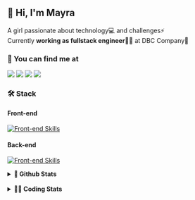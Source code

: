 ## 👋 Hi, I'm Mayra

A girl passionate about technology💻 and challenges⚡  
Currently **working as fullstack engineer**👩‍💻 at DBC Company🚀   

### 💬 You can find me at

<a href="https://mayra.dev" target="_blank" rel="noopener"><img src="https://img.shields.io/badge/-mayra.dev-005FED?style=flat&logo=Google-chrome&logoColor=white"/></a>
<a href="https://linkedin.com/in/mayraamaral" target="_blank" rel="noopener"><img src="https://img.shields.io/badge/-/mayraamaral-0077B5?style=flat&logo=Linkedin&logoColor=white"/></a>
<a href="mailto:mayra@mayra.dev" target="_blank" rel="noopener"><img src="https://img.shields.io/badge/-mayra@mayra.dev-D14836?style=flat&logo=Gmail&logoColor=white"/></a>
<a href="" target="_blank" rel="noopener"><img src="https://img.shields.io/badge/-mayraamaral-7289DA?style=flat&logo=Discord&logoColor=white"/></a>

### 🛠️ Stack
#### Front-end

[![Front-end Skills](https://skillicons.dev/icons?i=react,next,redux,styledcomponents,html,css,sass,js,ts,figma)](https://skillicons.dev)
#### Back-end

[![Front-end Skills](https://skillicons.dev/icons?i=java,spring,hibernate,aws,idea,postgres,mysql,git,linux,bash,nodejs,docker,kubernetes,jenkins)](https://skillicons.dev)


<details>
    <summary><strong>📌 Github Stats</strong></summary>
    <br />
    <div align="center">
        <table>
      <td><img height="160em" src="https://github-readme-stats.vercel.app/api?username=mayraamaral&show_icons=true&theme=algolia&hide_border=true&hide=stars&count_private=true" alt="Readme stats"></td>
      <td><img height="160em" src="https://github-readme-stats.vercel.app/api/top-langs/?username=mayraamaral&&layout=compact&&theme=algolia&hide_border=true&langs_count=6" alt="Language stats"></td>
       </table>
  </div> 
    

  <p align="center">
    <img src="https://github-readme-streak-stats.herokuapp.com?user=mayraamaral&theme=dark&hide_border=true&date_format=j%20M%5B%20Y%5D&locale=pt-br&background=050F2C&ring=0195DD&fire=23AA7D&currStreakLabel=23AA7D" alt="Streak stats">
  </p> 
</details>

<br />

<details>
  <summary><strong>👩‍💻 Coding Stats</strong></summary>
  <br />
  
  <!--START_SECTION:waka-->
![Code Time](http://img.shields.io/badge/Code%20Time-265%20hrs%2018%20mins-blue)

**🐱 My GitHub Data** 

> 📦 579.3 kB Used in GitHub's Storage 
 > 
> 🏆 169 Contributions in the Year 2024
 > 
> 🚫 Not Opted to Hire
 > 
> 📜 50 Public Repositories 
 > 
> 🔑 29 Private Repositories 
 > 
**I'm an Early 🐤** 

```text
🌞 Morning                353 commits         ███░░░░░░░░░░░░░░░░░░░░░░   10.93 % 
🌆 Daytime                1778 commits        ██████████████░░░░░░░░░░░   55.03 % 
🌃 Evening                962 commits         ███████░░░░░░░░░░░░░░░░░░   29.77 % 
🌙 Night                  138 commits         █░░░░░░░░░░░░░░░░░░░░░░░░   04.27 % 
```
📅 **I'm Most Productive on Monday** 

```text
Monday                   626 commits         █████░░░░░░░░░░░░░░░░░░░░   19.37 % 
Tuesday                  606 commits         █████░░░░░░░░░░░░░░░░░░░░   18.76 % 
Wednesday                469 commits         ████░░░░░░░░░░░░░░░░░░░░░   14.52 % 
Thursday                 538 commits         ████░░░░░░░░░░░░░░░░░░░░░   16.65 % 
Friday                   529 commits         ████░░░░░░░░░░░░░░░░░░░░░   16.37 % 
Saturday                 171 commits         █░░░░░░░░░░░░░░░░░░░░░░░░   05.29 % 
Sunday                   292 commits         ██░░░░░░░░░░░░░░░░░░░░░░░   09.04 % 
```


📊 **This Week I Spent My Time On** 

```text
🕑︎ Time Zone: America/Sao_Paulo

💬 Programming Languages: 
Docker                   5 hrs 16 mins       ███████████░░░░░░░░░░░░░░   44.42 % 
Java                     4 hrs 2 mins        ████████░░░░░░░░░░░░░░░░░   33.98 % 
Markdown                 36 mins             █░░░░░░░░░░░░░░░░░░░░░░░░   05.14 % 
Java Properties          36 mins             █░░░░░░░░░░░░░░░░░░░░░░░░   05.11 % 
XML                      35 mins             █░░░░░░░░░░░░░░░░░░░░░░░░   04.92 % 

🔥 Editors: 
VS Code                  9 hrs 17 mins       ████████████████████░░░░░   78.24 % 
Intellijidea             2 hrs 35 mins       █████░░░░░░░░░░░░░░░░░░░░   21.76 % 

💻 Operating System: 
Linux                    11 hrs 52 mins      █████████████████████████   100.00 % 
```

**I Mostly Code in HTML** 

```text
HTML                     117 repos           ██████░░░░░░░░░░░░░░░░░░░   25.88 % 
Java                     116 repos           ██████░░░░░░░░░░░░░░░░░░░   25.66 % 
JavaScript               100 repos           ██████░░░░░░░░░░░░░░░░░░░   22.12 % 
PLSQL                    1 repo              ░░░░░░░░░░░░░░░░░░░░░░░░░   00.22 % 
C#                       1 repo              ░░░░░░░░░░░░░░░░░░░░░░░░░   00.22 % 
```




 Last Updated on 29/02/2024 18:55:36 UTC
<!--END_SECTION:waka-->

</details>

